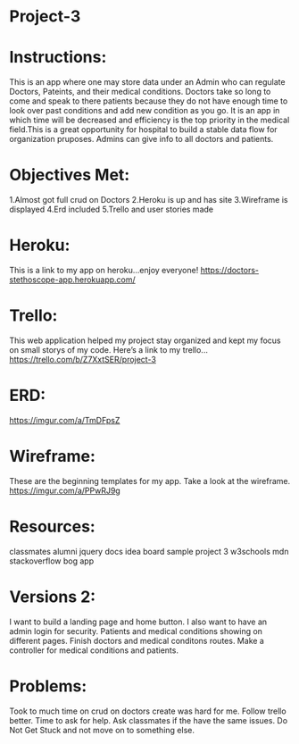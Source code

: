 # Project-3 

# Instructions: 
This is an app where one may store data under an Admin who can regulate Doctors, Pateints, and their medical conditions. Doctors take so long to come and speak to there patients because they do not have enough time to look over past conditions and add new condition as you go. It is an app in which time will be decreased and efficiency is the top priority in the medical field.This is a great opportunity for hospital to build a stable data flow for organization pruposes. Admins can give info to all doctors and patients.

# Objectives Met:
1.Almost got full crud on Doctors
2.Heroku is up and has site
3.Wireframe is displayed
4.Erd included
5.Trello and user stories made

# Heroku: 
This is a link to my app on heroku...enjoy everyone! 
https://doctors-stethoscope-app.herokuapp.com/

# Trello: 
This web application helped my project stay organized and kept my focus on small storys of my code. Here’s a link to my trello... 
https://trello.com/b/Z7XxtSER/project-3

# ERD:
https://imgur.com/a/TmDFpsZ

# Wireframe: 
These are the beginning templates for my app. Take a look at the wireframe.
https://imgur.com/a/PPwRJ9g

# Resources:
classmates 
alumni
jquery docs
idea board 
sample project 3
w3schools
mdn
stackoverflow
bog app

# Versions 2:
I want to build a landing page and home button.
I also want to have an admin login for security.
Patients and medical conditions showing on different pages.
Finish doctors and medical conditons routes. 
Make a controller for medical conditions and patients.

# Problems:
Took to much time on crud on doctors create was hard for me. 
Follow trello better.
Time to ask for help.
Ask classmates if the have the same issues. 
Do Not Get Stuck and not move on to something else.




